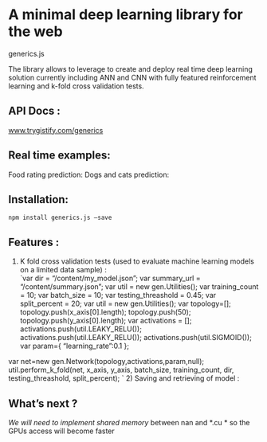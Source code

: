 # A minimal deep learning library for the web
generics.js

The library allows to leverage to create and deploy real time deep learning solution currently including ANN and CNN with fully featured reinforcement learning and k-fold cross validation tests.

## API Docs :
www.trygistify.com/generics

## Real time examples:
Food rating prediction: 
Dogs and cats prediction: 

## Installation:
`npm install generics.js —save`

## Features  :
1) K fold cross validation tests  (used to evaluate machine learning models on a limited data sample) :  
`var dir = “/content/my_model.json”;
var summary_url = “/content/summary.json”;
var util = new gen.Utilities();
var training_count = 10;
var batch_size = 10;
var testing_threashold = 0.45;
var split_percent = 20;
  var util = new gen.Utilities();
  var topology=[];
  topology.push(x_axis[0].length);
  topology.push(50);
  topology.push(y_axis[0].length);
  var activations = [];
  activations.push(util.LEAKY_RELU());
  activations.push(util.LEAKY_RELU());
  activations.push(util.SIGMOID());
  var param={
      “learning_rate”:0.1
  };

  var net=new gen.Network(topology,activations,param,null);
  util.perform_k_fold(net, x_axis, y_axis, batch_size, training_count, dir, testing_threashold, split_percent);
`
2) Saving and retrieving of model  :  

## What’s next ?
*We will need to implement shared memory* between nan and *.cu * so the GPUs access will become faster 
